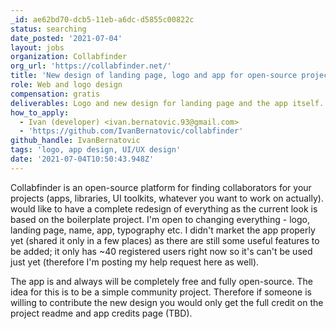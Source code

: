```yaml
---
_id: ae62bd70-dcb5-11eb-a6dc-d5855c00822c
status: searching
date_posted: '2021-07-04'
layout: jobs
organization: Collabfinder
org_url: 'https://collabfinder.net/'
title: 'New design of landing page, logo and app for open-source project'
role: Web and logo design
compensation: gratis
deliverables: Logo and new design for landing page and the app itself.
how_to_apply:
  - Ivan (developer) <ivan.bernatovic.93@gmail.com>
  - 'https://github.com/IvanBernatovic/collabfinder'
github_handle: IvanBernatovic
tags: 'logo, app design, UI/UX design'
date: '2021-07-04T10:50:43.948Z'
---
```

Collabfinder is an open-source platform for finding collaborators for your projects (apps, libraries, UI toolkits, whatever you want to work on actually).  would like to have a complete redesign of everything as the current look is based on the boilerplate project. I'm open to changing everything - logo, landing page, name, app, typography etc. I didn't market the app properly yet (shared it only in a few places) as there are still some useful features to be added; it only has ~40 registered users right now so it's can't be used just yet (therefore I'm posting my help request here as well).

The app is and always will be completely free and fully open-source. The idea for this is to be a simple community project. Therefore if someone is willing to contribute the new design you would only get the full credit on the project readme and app credits page (TBD).
